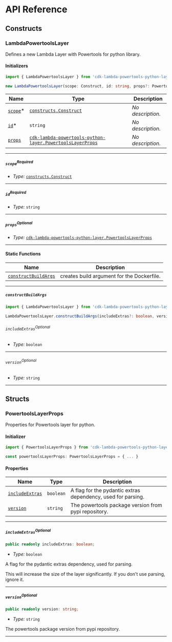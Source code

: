 # API Reference <a name="API Reference" id="api-reference"></a>

## Constructs <a name="Constructs" id="constructs"></a>

### LambdaPowertoolsLayer <a name="cdk-lambda-powertools-python-layer.LambdaPowertoolsLayer" id="cdklambdapowertoolspythonlayerlambdapowertoolslayer"></a>

Defines a new Lambda Layer with Powertools for python library.

#### Initializers <a name="cdk-lambda-powertools-python-layer.LambdaPowertoolsLayer.Initializer" id="cdklambdapowertoolspythonlayerlambdapowertoolslayerinitializer"></a>

```typescript
import { LambdaPowertoolsLayer } from 'cdk-lambda-powertools-python-layer'

new LambdaPowertoolsLayer(scope: Construct, id: string, props?: PowertoolsLayerProps)
```

| **Name** | **Type** | **Description** |
| --- | --- | --- |
| [`scope`](#cdklambdapowertoolspythonlayerlambdapowertoolslayerparameterscope)<span title="Required">*</span> | [`constructs.Construct`](#constructs.Construct) | *No description.* |
| [`id`](#cdklambdapowertoolspythonlayerlambdapowertoolslayerparameterid)<span title="Required">*</span> | `string` | *No description.* |
| [`props`](#cdklambdapowertoolspythonlayerlambdapowertoolslayerparameterprops) | [`cdk-lambda-powertools-python-layer.PowertoolsLayerProps`](#cdk-lambda-powertools-python-layer.PowertoolsLayerProps) | *No description.* |

---

##### `scope`<sup>Required</sup> <a name="cdk-lambda-powertools-python-layer.LambdaPowertoolsLayer.parameter.scope" id="cdklambdapowertoolspythonlayerlambdapowertoolslayerparameterscope"></a>

- *Type:* [`constructs.Construct`](#constructs.Construct)

---

##### `id`<sup>Required</sup> <a name="cdk-lambda-powertools-python-layer.LambdaPowertoolsLayer.parameter.id" id="cdklambdapowertoolspythonlayerlambdapowertoolslayerparameterid"></a>

- *Type:* `string`

---

##### `props`<sup>Optional</sup> <a name="cdk-lambda-powertools-python-layer.LambdaPowertoolsLayer.parameter.props" id="cdklambdapowertoolspythonlayerlambdapowertoolslayerparameterprops"></a>

- *Type:* [`cdk-lambda-powertools-python-layer.PowertoolsLayerProps`](#cdk-lambda-powertools-python-layer.PowertoolsLayerProps)

---


#### Static Functions <a name="Static Functions" id="static-functions"></a>

| **Name** | **Description** |
| --- | --- |
| [`constructBuildArgs`](#cdklambdapowertoolspythonlayerlambdapowertoolslayerconstructbuildargs) | creates build argument for the Dockerfile. |

---

##### `constructBuildArgs` <a name="cdk-lambda-powertools-python-layer.LambdaPowertoolsLayer.constructBuildArgs" id="cdklambdapowertoolspythonlayerlambdapowertoolslayerconstructbuildargs"></a>

```typescript
import { LambdaPowertoolsLayer } from 'cdk-lambda-powertools-python-layer'

LambdaPowertoolsLayer.constructBuildArgs(includeExtras?: boolean, version?: string)
```

###### `includeExtras`<sup>Optional</sup> <a name="cdk-lambda-powertools-python-layer.LambdaPowertoolsLayer.parameter.includeExtras" id="cdklambdapowertoolspythonlayerlambdapowertoolslayerparameterincludeextras"></a>

- *Type:* `boolean`

---

###### `version`<sup>Optional</sup> <a name="cdk-lambda-powertools-python-layer.LambdaPowertoolsLayer.parameter.version" id="cdklambdapowertoolspythonlayerlambdapowertoolslayerparameterversion"></a>

- *Type:* `string`

---



## Structs <a name="Structs" id="structs"></a>

### PowertoolsLayerProps <a name="cdk-lambda-powertools-python-layer.PowertoolsLayerProps" id="cdklambdapowertoolspythonlayerpowertoolslayerprops"></a>

Properties for Powertools layer for python.

#### Initializer <a name="[object Object].Initializer" id="object-objectinitializer"></a>

```typescript
import { PowertoolsLayerProps } from 'cdk-lambda-powertools-python-layer'

const powertoolsLayerProps: PowertoolsLayerProps = { ... }
```

#### Properties <a name="Properties" id="properties"></a>

| **Name** | **Type** | **Description** |
| --- | --- | --- |
| [`includeExtras`](#cdklambdapowertoolspythonlayerpowertoolslayerpropspropertyincludeextras) | `boolean` | A flag for the pydantic extras dependency, used for parsing. |
| [`version`](#cdklambdapowertoolspythonlayerpowertoolslayerpropspropertyversion) | `string` | The powertools package version from pypi repository. |

---

##### `includeExtras`<sup>Optional</sup> <a name="cdk-lambda-powertools-python-layer.PowertoolsLayerProps.property.includeExtras" id="cdklambdapowertoolspythonlayerpowertoolslayerpropspropertyincludeextras"></a>

```typescript
public readonly includeExtras: boolean;
```

- *Type:* `boolean`

A flag for the pydantic extras dependency, used for parsing.

This will increase the size of the layer significantly. If you don't use parsing, ignore it.

---

##### `version`<sup>Optional</sup> <a name="cdk-lambda-powertools-python-layer.PowertoolsLayerProps.property.version" id="cdklambdapowertoolspythonlayerpowertoolslayerpropspropertyversion"></a>

```typescript
public readonly version: string;
```

- *Type:* `string`

The powertools package version from pypi repository.

---



